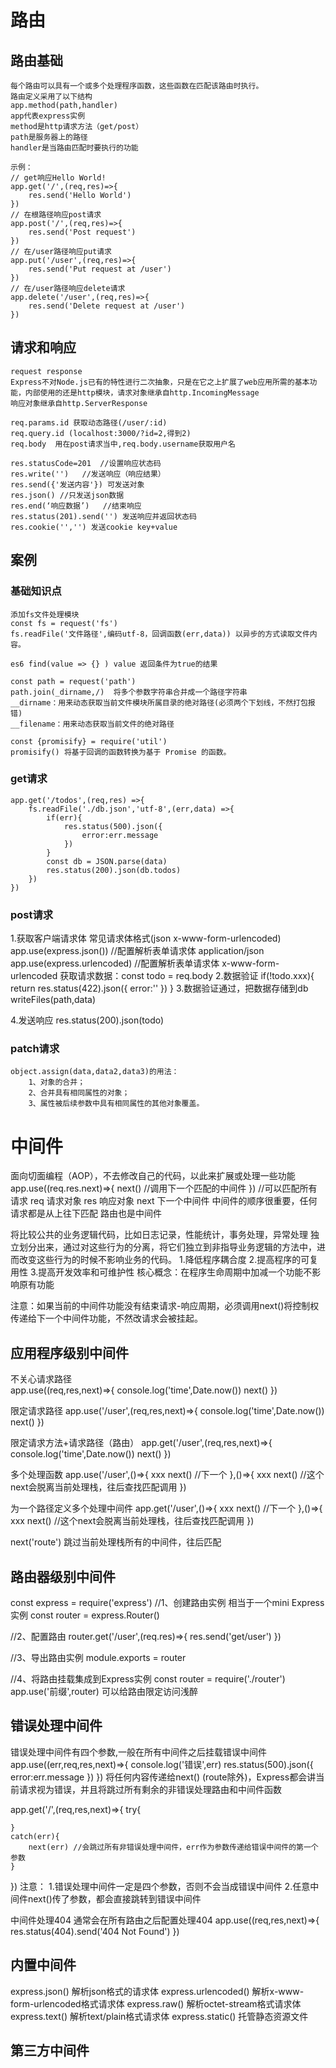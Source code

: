 # 路由
## 路由基础
    每个路由可以具有一个或多个处理程序函数，这些函数在匹配该路由时执行。
    路由定义采用了以下结构
    app.method(path,handler)
    app代表express实例
    method是http请求方法（get/post）
    path是服务器上的路径
    handler是当路由匹配时要执行的功能

    示例：
    // get响应Hello World!
    app.get('/',(req,res)=>{
        res.send('Hello World')
    })
    // 在根路径响应post请求
    app.post('/',(req,res)=>{
        res.send('Post request')
    })
    // 在/user路径响应put请求
    app.put('/user',(req,res)=>{
        res.send('Put request at /user')
    })
    // 在/user路径响应delete请求
    app.delete('/user',(req,res)=>{
        res.send('Delete request at /user')
    })

## 请求和响应
    request response
    Express不对Node.js已有的特性进行二次抽象，只是在它之上扩展了web应用所需的基本功能，内部使用的还是http模块，请求对象继承自http.IncomingMessage
    响应对象继承自http.ServerResponse

    req.params.id 获取动态路径(/user/:id)
    req.query.id (localhost:3000/?id=2,得到2)
    req.body  用在post请求当中,req.body.username获取用户名
    
    res.statusCode=201  //设置响应状态码
    res.write('')   //发送响应（响应结果）
    res.send({'发送内容'}) 可发送对象
    res.json() //只发送json数据
    res.end(‘响应数据’)   //结束响应
    res.status(201).send('') 发送响应并返回状态码
    res.cookie('','') 发送cookie key+value

##

## 案例
### 基础知识点
    添加fs文件处理模块
    const fs = request('fs') 
    fs.readFile('文件路径',编码utf-8，回调函数(err,data)) 以异步的方式读取文件内容。

    es6 find(value => {} ) value 返回条件为true的结果

    const path = request('path')
    path.join(_dirname,/)  将多个参数字符串合并成一个路径字符串
    __dirname：用来动态获取当前文件模块所属目录的绝对路径(必须两个下划线，不然打包报错)
    __filename：用来动态获取当前文件的绝对路径

    const {promisify} = require('util')
    promisify() 将基于回调的函数转换为基于 Promise 的函数。

### get请求
    app.get('/todos',(req,res) =>{
        fs.readFile('./db.json','utf-8',(err,data) =>{
            if(err){
                res.status(500).json({
                    error:err.message
                })
            }
            const db = JSON.parse(data)
            res.status(200).json(db.todos)
        })
    })

### post请求
1.获取客户端请求体
    常见请求体格式(json   x-www-form-urlencoded)
    app.use(express.json())  //配置解析表单请求体 application/json
    app.use(express.urlencoded)  //配置解析表单请求体 x-www-form-urlencoded
    获取请求数据：const todo = req.body
2.数据验证
    if(!todo.xxx){
        return res.status(422).json({
            error:''
        })
    }
3.数据验证通过，把数据存储到db
    writeFiles(path,data)

4.发送响应
    res.status(200).json(todo)

### patch请求
    object.assign(data,data2,data3)的用法：
        1、对象的合并；
        2、合并具有相同属性的对象；
        3、属性被后续参数中具有相同属性的其他对象覆盖。
    

# 中间件
面向切面编程（AOP），不去修改自己的代码，以此来扩展或处理一些功能
app.use((req.res.next)=>{
    next() //调用下一个匹配的中间件 
}) //可以匹配所有请求
    req 请求对象 
    res 响应对象
    next 下一个中间件
    中间件的顺序很重要，任何请求都是从上往下匹配
    路由也是中间件

将比较公共的业务逻辑代码，比如日志记录，性能统计，事务处理，异常处理
独立划分出来，通过对这些行为的分离，将它们独立到非指导业务逻辑的方法中，进而改变这些行为的时候不影响业务的代码。
1.降低程序耦合度  2.提高程序的可复用性 3.提高开发效率和可维护性
核心概念：在程序生命周期中加减一个功能不影响原有功能

注意：如果当前的中间件功能没有结束请求-响应周期，必须调用next()将控制权传递给下一个中间件功能，不然改请求会被挂起。

## 应用程序级别中间件
不关心请求路径  
app.use((req,res,next)=>{
    console.log('time',Date.now())
    next()
})

限定请求路径 
app.use('/user',(req,res,next)=>{
    console.log('time',Date.now())
    next()
})

限定请求方法+请求路径（路由）
app.get('/user',(req,res,next)=>{
    console.log('time',Date.now())
    next()
})

多个处理函数
app.use('/user',()=>{
    xxx
    next() //下一个
},()=>{
    xxx
    next() //这个next会脱离当前处理栈，往后查找匹配调用
})

为一个路径定义多个处理中间件
app.get('/user',()=>{
    xxx
    next() //下一个
},()=>{
    xxx
    next() //这个next会脱离当前处理栈，往后查找匹配调用
})

next('route') 跳过当前处理栈所有的中间件，往后匹配


## 路由器级别中间件

const express = require('express')
//1、创建路由实例 相当于一个mini Express实例
const router = express.Router()

//2、配置路由
router.get('/user',(req.res)=>{
    res.send('get/user')
})

//3、导出路由实例
module.exports = router

//4、将路由挂载集成到Express实例
const router = require('./router')
app.use('前缀',router) 可以给路由限定访问浅醉


## 错误处理中间件
错误处理中间件有四个参数,一般在所有中间件之后挂载错误中间件
app.use((err,req,res,next)=>{
    console.log('错误',err)
    res.status(500).json({
        error:err.message
    })
})
将任何内容传递给next() (route除外)，Express都会讲当前请求视为错误，并且将跳过所有剩余的非错误处理路由和中间件函数

app.get('/',(req,res,next)=>{
    try{

    }
    catch(err){
        next(err) //会跳过所有非错误处理中间件，err作为参数传递给错误中间件的第一个参数
    }
})
注意：
1.错误处理中间件一定是四个参数，否则不会当成错误中间件
2.任意中间件next()传了参数，都会直接跳转到错误中间件

  中间件处理404
通常会在所有路由之后配置处理404
app.use((req,res,next)=>{
    res.status(404).send('404 Not Found')
})

## 内置中间件
express.json() 解析json格式的请求体
express.urlencoded() 解析x-www-form-urlencoded格式请求体
express.raw() 解析octet-stream格式请求体
express.text() 解析text/plain格式请求体
express.static() 托管静态资源文件

## 第三方中间件
